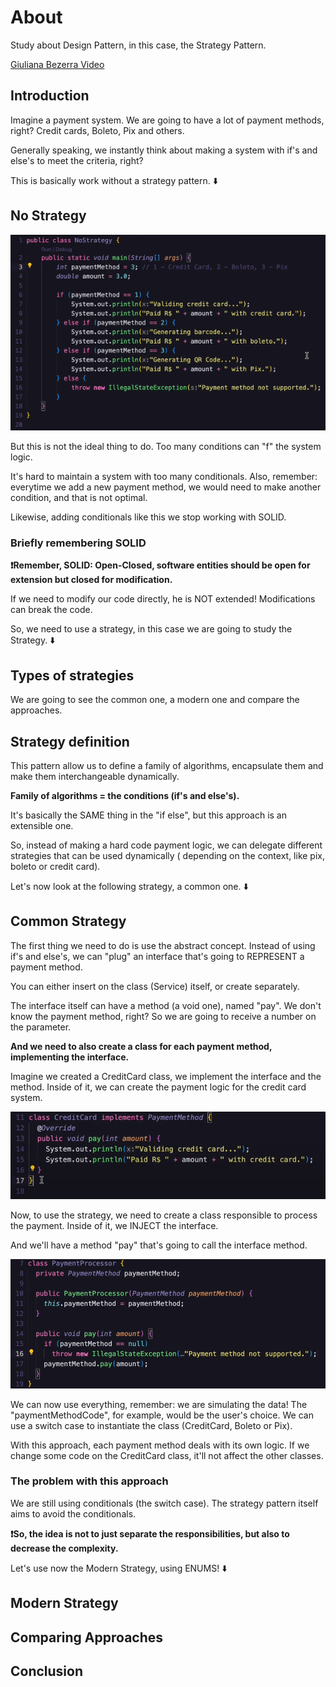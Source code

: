 # About

Study about Design Pattern, in this case, the Strategy Pattern.

[Giuliana Bezerra Video](https://www.youtube.com/watch?v=-h14L7LzqYc)

## Introduction

Imagine a payment system. We are going to have a lot of payment methods, right? Credit cards, Boleto, Pix and others.

Generally speaking, we instantly think about making a system with if's and else's to meet the criteria, right? 

This is basically work without a strategy pattern. ⬇️ 

## No Strategy

![img.png](img.png)

But this is not the ideal thing to do. Too many conditions can "f" the system logic.

It's hard to maintain a system with too many conditionals. Also, remember: everytime we add a new payment
method, we would need to make another condition, and that is not optimal.

Likewise, adding conditionals like this we stop working with SOLID.

### Briefly remembering SOLID

**❗Remember, SOLID: Open-Closed, software entities should be open for extension but closed for modification.**

If we need to modify our code directly, he is NOT extended! Modifications can break the code.

So, we need to use a strategy, in this case we are going to study the Strategy. ⬇️

## Types of strategies

We are going to see the common one, a modern one and compare the approaches.

## Strategy definition

This pattern allow us to define a family of algorithms, encapsulate them and make them interchangeable dynamically.

**Family of algorithms = the conditions (if's and else's).**

It's basically the SAME thing in the "if else", but this approach is an extensible one.

So, instead of making a hard code payment logic, we can delegate different strategies that can be used dynamically (
depending on the context, like pix, boleto or credit card). 

Let's now look at the following strategy, a common one. ⬇️

## Common Strategy

The first thing we need to do is use the abstract concept. Instead of using if's and else's, we can "plug" an interface
that's going to REPRESENT a payment method.

You can either insert on the class (Service) itself, or create separately.

The interface itself can have a method (a void one), named "pay". We don't know the payment method, right? So we are
going to receive a number on the parameter.

**And we need to also create a class for each payment method, implementing the interface.**

Imagine we created a CreditCard class, we implement the interface and the method. Inside of it, we can create the payment
logic for the credit card system.

![img_1.png](img_1.png)

Now, to use the strategy, we need to create a class responsible to process the payment. Inside of it, we INJECT the interface.

And we'll have a method "pay" that's going to call the interface method.

![img_2.png](img_2.png)

We can now use everything, remember: we are simulating the data! The "paymentMethodCode", for example, would be the user's
choice. We can use a switch case to instantiate the class (CreditCard, Boleto or Pix).

With this approach, each payment method deals with its own logic. If we change some code on the CreditCard class, it'll
not affect the other classes.

### The problem with this approach

We are still using conditionals (the switch case). The strategy pattern itself aims to avoid the conditionals.

**❗So, the idea is not to just separate the responsibilities, but also to decrease the complexity.**

Let's use now the Modern Strategy, using ENUMS! ⬇️

## Modern Strategy

## Comparing Approaches

## Conclusion

